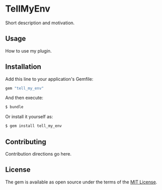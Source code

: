 # TellMyEnv
Short description and motivation.

## Usage
How to use my plugin.

## Installation
Add this line to your application's Gemfile:

```ruby
gem "tell_my_env"
```

And then execute:
```bash
$ bundle
```

Or install it yourself as:
```bash
$ gem install tell_my_env
```

## Contributing
Contribution directions go here.

## License
The gem is available as open source under the terms of the [MIT License](https://opensource.org/licenses/MIT).
